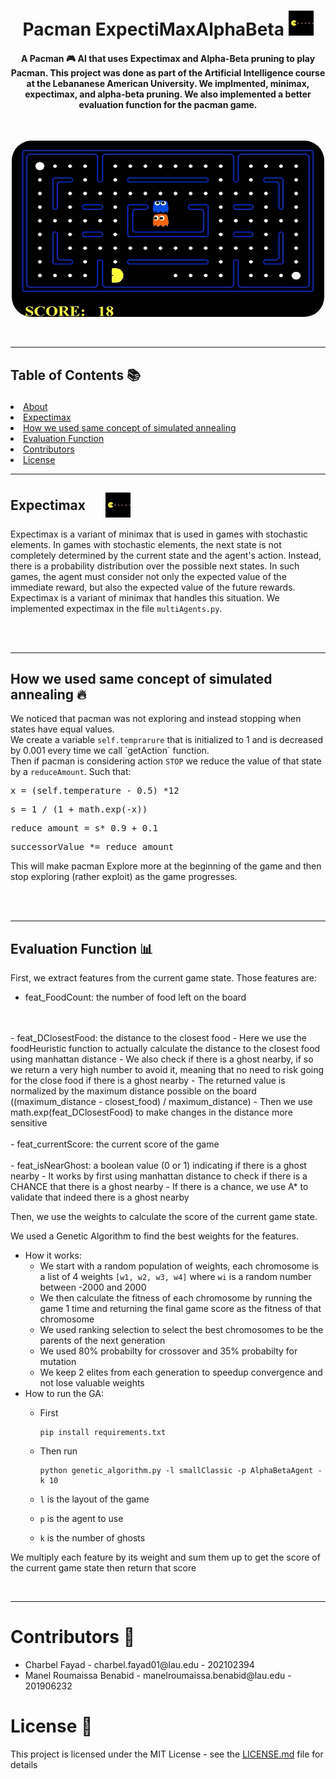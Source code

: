 <h1 align="center">Pacman ExpectiMaxAlphaBeta
    <img src="./gifs/200w.webp" width="40">
</h1>

<h4 align="center" id="about">
A Pacman  🎮 AI that uses Expectimax and Alpha-Beta pruning to play Pacman. This project was done as part of the Artificial Intelligence course at the Lebananese American University.
We implmented, minimax, expectimax, and alpha-beta pruning. We also implemented a better evaluation function for the pacman game.
</h4>

<br>
<p align="center">
  <img src="./gifs/big.gif" alt="Animated gif pacman game" height="282px" width="500" style="border-radius:2rem">
</p>

<br>
<hr>
<h2 align="left">
Table of Contents 📚
<ul>
</h2>
<li><a href="#about">About</a></li>
<li><a href="#expectimax">Expectimax</a></li>
<li><a href="#simulated-annealing">How we used same concept of simulated annealing</a></li>
<li><a href="#evaluation-function">Evaluation Function</a></li>
<li><a href="#contributors">Contributors</a></li>
<li><a href="#license">License</a></li>

<hr>
<h2 align="left" style="display:flex;align-items:center;justify-items:center;gap: 2rem" id="expectimax">Expectimax
    <img src="./gifs/200w.webp" width="40">
</h2>
<p>
Expectimax is a variant of minimax that is used in games with stochastic elements. In games with stochastic elements, the next state is not completely determined by the current state and the agent's action. Instead, there is a probability distribution over the possible next states. In such games, the agent must consider not only the expected value of the immediate reward, but also the expected value of the future rewards. Expectimax is a variant of minimax that handles this situation. We implemented expectimax in the file <code>multiAgents.py</code>.
</p>

<br>
<br>
<hr>

<h2 align="left" id="simulated-annealing">
How we used same concept of simulated annealing 🔥
</h2>
<p>
We noticed that pacman was not exploring and instead stopping when states have equal values.
<br>
We create a variable <code>self.temprarure</code> that is initialized to 1 and is decreased by 0.001 every time we call `getAction` function.
<br>
Then if pacman is considering action <code>STOP</code> we reduce the value of that state by a <code>reduceAmount</code>. Such that:
<pre lang="python">
x = (self.temperature - 0.5) *12
</pre>
<pre lang="python">
s = 1 / (1 + math.exp(-x))
</pre>
<pre lang="python">
reduce_amount = s* 0.9 + 0.1
</pre>
<pre lang="python">
successorValue *= reduce_amount
</pre>

This will make pacman Explore more at the beginning of the game and then stop exploring (rather exploit) as the game progresses.
</p>

<br>
<br>
<hr>

<h2 align="left" id="evaluation-function">
Evaluation Function 📊
</h2>

<p>
First, we extract features from the current game state. Those features are:

- feat_FoodCount: the number of food left on the board
<br>
<br>
- feat_DClosestFood: the distance to the closest food
  - Here we use the foodHeuristic function to actually calculate the distance to the closest food using manhattan distance
  - We also check if there is a ghost nearby, if so we return a very high number to avoid it, meaning that no need to risk going for the close food if there is a ghost nearby
  - The returned value is normalized by the maximum distance possible on the board ((maximum_distance - closest_food) / maximum_distance)
  - Then we use math.exp(feat_DClosestFood) to make changes in the distance more sensitive
<br>
<br>
- feat_currentScore: the current score of the game
<br>
<br>
- feat_isNearGhost: a boolean value (0 or 1) indicating if there is a ghost nearby
  - It works by first using manhattan distance to check if there is a CHANCE that there is a ghost nearby
  - If there is a chance, we use A* to validate that indeed there is a ghost nearby

Then, we use the weights to calculate the score of the current game state.

We used a Genetic Algorithm to find the best weights for the features.

- How it works:
  - We start with a random population of weights, each chromosome is a list of 4 weights <code>[w1, w2, w3, w4]</code> where <code>wi</code> is a random number between -2000 and 2000
  - We then calculate the fitness of each chromosome by running the game 1 time and returning the final game score as the fitness of that chromosome
  - We used ranking selection to select the best chromosomes to be the parents of the next generation
  - We used 80% probabilty for crossover and 35% probabilty for mutation
  - We keep 2 elites from each generation to speedup convergence and not lose valuable weights
- How to run the GA:
  - First

        pip install requirements.txt

  - Then run

        python genetic_algorithm.py -l smallClassic -p AlphaBetaAgent -k 10

  - <code>l</code> is the layout of the game
  - <code>p</code> is the agent to use
  - <code>k</code> is the number of ghosts

We multiply each feature by its weight and sum them up to get the score of the current game state
then return that score
</p>

<br>
<hr>

<h1 id="contributors">Contributors 📖</h1>

<ul>
<li>Charbel Fayad - charbel.fayad01@lau.edu - 202102394</li>
<li>Manel Roumaissa Benabid - manelroumaissa.benabid@lau.edu - 201906232</li>
</ul>

<h1 id="license">License 📄</h1>

This project is licensed under the MIT License - see the <a href="MIT License">LICENSE.md</a> file for details
